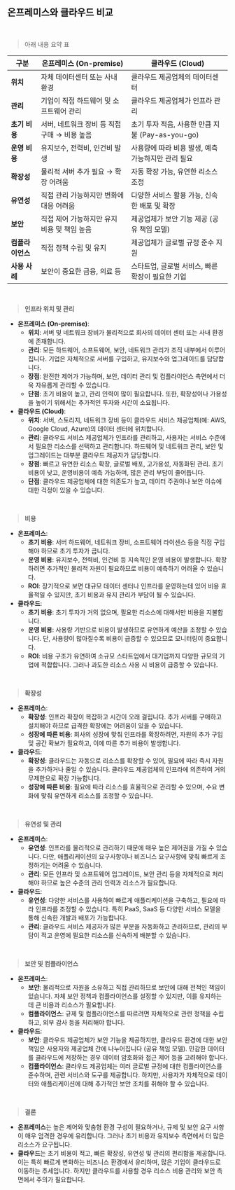 ## 온프레미스와 클라우드 비교

<br/>

> 아래 내용 요약 표

| 구분         | 온프레미스 (On-premise)          | 클라우드 (Cloud)                        |
|------------|-----------------------------|-------------------------------------|
| **위치**     | 자체 데이터센터 또는 사내 환경           | 클라우드 제공업체의 데이터센터                    |
| **관리**     | 기업이 직접 하드웨어 및 소프트웨어 관리      | 클라우드 제공업체가 인프라 관리                   |
| **초기 비용**  | 서버, 네트워크 장비 등 직접 구매 → 비용 높음 | 초기 투자 적음, 사용한 만큼 지불 (Pay-as-you-go) |
| **운영 비용**  | 유지보수, 전력비, 인건비 발생           | 사용량에 따라 비용 발생, 예측 가능하지만 관리 필요       |
| **확장성**    | 물리적 서버 추가 필요 → 확장 어려움       | 자동 확장 가능, 유연한 리소스 조정                |
| **유연성**    | 직접 관리 가능하지만 변화에 대응 어려움      | 다양한 서비스 활용 가능, 신속한 배포 및 확장          |
| **보안**     | 직접 제어 가능하지만 유지 비용 및 책임 높음   | 제공업체가 보안 기능 제공 (공유 책임 모델)           |
| **컴플라이언스** | 직접 정책 수립 및 유지               | 제공업체가 글로벌 규정 준수 지원                  |
| **사용 사례**  | 보안이 중요한 금융, 의료 등            | 스타트업, 글로벌 서비스, 빠른 확장이 필요한 기업        |

<br/>

> **인프라 위치 및 관리**
>

- **온프레미스 (On-premise)**:
    - **위치**: 서버 및 네트워크 장비가 물리적으로 회사의 데이터 센터 또는 사내 환경에 존재합니다.
    - **관리**: 모든 하드웨어, 소프트웨어, 보안, 네트워크 관리가 조직 내부에서 이루어집니다. 기업은 자체적으로 서버를 구입하고, 유지보수와 업그레이드를 담당합니다.
    - **장점**: 완전한 제어가 가능하며, 보안, 데이터 관리 및 컴플라이언스 측면에서 더욱 자유롭게 관리할 수 있습니다.
    - **단점**: 초기 비용이 높고, 관리 인력이 많이 필요합니다. 또한, 확장성이나 가용성을 높이기 위해서는 추가적인 투자와 시간이 소요됩니다.
- **클라우드 (Cloud)**:
    - **위치**: 서버, 스토리지, 네트워크 장비 등이 클라우드 서비스 제공업체(예: AWS, Google Cloud, Azure)의 데이터 센터에 위치합니다.
    - **관리**: 클라우드 서비스 제공업체가 인프라를 관리하고, 사용자는 서비스 수준에서 필요한 리소스를 선택하고 관리합니다. 하드웨어 및 네트워크 관리, 보안 및 업그레이드는 대부분 클라우드 제공자가
      담당합니다.
    - **장점**: 빠르고 유연한 리소스 확장, 글로벌 배포, 고가용성, 자동화된 관리. 초기 비용이 낮고, 운영비용이 예측 가능하며, 많은 관리 부담이 줄어듭니다.
    - **단점**: 클라우드 제공업체에 대한 의존도가 높고, 데이터 주권이나 보안 이슈에 대한 걱정이 있을 수 있습니다.

<br/>

> **비용**
>

- **온프레미스**:
    - **초기 비용**: 서버 하드웨어, 네트워크 장비, 소프트웨어 라이센스 등을 직접 구입해야 하므로 초기 투자가 큽니다.
    - **운영 비용**: 유지보수, 전력비, 인건비 등 지속적인 운영 비용이 발생합니다. 확장하려면 추가적인 물리적 자원이 필요하므로 비용이 예측하기 어려울 수 있습니다.
    - **ROI**: 장기적으로 보면 대규모 데이터 센터나 인프라를 운영하는데 있어 비용 효율적일 수 있지만, 초기 비용과 유지 관리가 부담이 될 수 있습니다.
- **클라우드**:
    - **초기 비용**: 초기 투자가 거의 없으며, 필요한 리소스에 대해서만 비용을 지불합니다.
    - **운영 비용**: 사용량 기반으로 비용이 발생하므로 유연하게 예산을 조정할 수 있습니다. 단, 사용량이 많아질수록 비용이 급증할 수 있으므로 모니터링이 중요합니다.
    - **ROI**: 비용 구조가 유연하여 소규모 스타트업에서 대기업까지 다양한 규모의 기업에 적합합니다. 그러나 과도한 리소스 사용 시 비용이 급증할 수 있습니다.

<br/>

> **확장성**
>

- **온프레미스**:
    - **확장성**: 인프라 확장이 복잡하고 시간이 오래 걸립니다. 추가 서버를 구매하고 설치해야 하므로 급격한 확장에는 어려움이 있을 수 있습니다.
    - **성장에 따른 비용**: 회사의 성장에 맞춰 인프라를 확장하려면, 자원의 추가 구입 및 공간 확보가 필요하고, 이에 따른 추가 비용이 발생합니다.
- **클라우드**:
    - **확장성**: 클라우드는 자동으로 리소스를 확장할 수 있어, 필요에 따라 즉시 자원을 추가하거나 줄일 수 있습니다. 클라우드 제공업체의 인프라에 의존하여 거의 무제한으로 확장 가능합니다.
    - **성장에 따른 비용**: 필요에 따라 리소스를 효율적으로 관리할 수 있으며, 수요 변화에 맞춰 유연하게 리소스를 조정할 수 있습니다.

<br/>

> **유연성 및 관리**
>

- **온프레미스**:
    - **유연성**: 인프라를 물리적으로 관리하기 때문에 매우 높은 제어권을 가질 수 있습니다. 다만, 애플리케이션의 요구사항이나 비즈니스 요구사항에 맞춰 빠르게 조정하기는 어려울 수 있습니다.
    - **관리**: 모든 인프라 및 소프트웨어 업그레이드, 보안 관리 등을 자체적으로 처리해야 하므로 높은 수준의 관리 인력과 리소스가 필요합니다.
- **클라우드**:
    - **유연성**: 다양한 서비스를 사용하여 빠르게 애플리케이션을 구축하고, 필요에 따라 인프라를 조정할 수 있습니다. 특히 PaaS, SaaS 등 다양한 서비스 모델을 통해 신속한 개발과 배포가 가능합니다.
    - **관리**: 클라우드 서비스 제공자가 많은 부분을 자동화하고 관리하므로, 관리의 부담이 적고 운영에 필요한 리소스를 신속하게 배분할 수 있습니다.

<br/>

> **보안 및 컴플라이언스**
>

- **온프레미스**:
    - **보안**: 물리적으로 자원을 소유하고 직접 관리하므로 보안에 대해 전적인 책임이 있습니다. 자체 보안 정책과 컴플라이언스를 설정할 수 있지만, 이를 유지하는 데 큰 비용과 리소스가 필요합니다.
    - **컴플라이언스**: 규제 및 컴플라이언스를 따르려면 자체적으로 관련 정책을 수립하고, 외부 감사 등을 처리해야 합니다.
- **클라우드**:
    - **보안**: 클라우드 제공업체가 보안 기능을 제공하지만, 클라우드 환경에 대한 보안 책임은 사용자와 제공업체 간에 나누어집니다 (공유 책임 모델). 민감한 데이터를 클라우드에 저장하는 경우 데이터
      암호화와 접근 제어 등을 고려해야 합니다.
    - **컴플라이언스**: 클라우드 제공업체는 여러 글로벌 규정에 대한 컴플라이언스를 준수하며, 관련 서비스와 도구를 제공합니다. 하지만, 사용자가 자체적으로 데이터와 애플리케이션에 대해 추가적인 보안 조치를
      취해야 할 수 있습니다.

<br/>

> **결론**
>

- **온프레미스**는 높은 제어와 맞춤형 환경 구성이 필요하거나, 규제 및 보안 요구 사항이 매우 엄격한 경우에 유리합니다. 그러나 초기 비용과 유지보수 측면에서 더 많은 리소스가 요구됩니다.
- **클라우드**는 초기 비용이 적고, 빠른 확장성, 유연성 및 관리의 편리함을 제공합니다. 이는 특히 빠르게 변화하는 비즈니스 환경에서 유리하며, 많은 기업이 클라우드로 이동하는 추세입니다. 하지만 클라우드를
  사용할 경우 리소스 비용 관리와 보안 측면에서 주의가 필요합니다.
